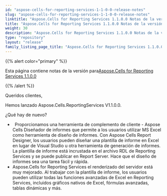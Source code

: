 ```yaml
---
id: "aspose-cells-for-reporting-services-1-1-0-0-release-notes"
slug: "aspose-cells-for-reporting-services-1-1-0-0-release-notes"
linktitle: "Aspose.Cells for Reporting Services 1.1.0.0 Notas de la versión"
title: "Aspose.Cells for Reporting Services 1.1.0.0 Notas de la versión"
weight: 30
description: "Aspose.Cells for Reporting Services 1.1.0.0 Notas de la versión – the latest updates and fixes."
type: "repository"
layout: "release"
family_listing_page_title: "Aspose.Cells for Reporting Services 1.1.0.0 Notas de la versión"
---
```

{{% alert color="primary" %}} 

 Esta página contiene notas de la versión para[Aspose.Cells for Reporting Services 1.1.0.0](https://releases.aspose.com/cells/reportingservices/new-releases/aspose.cells-for-reporting-services-1.1.0.0/)

{{% /alert %}} 

 Queridos clientes,



 Hemos lanzado Aspose.Cells.ReportingServices V1.1.0.0.



 ¿Qué hay de nuevo?



- ` `Proporcionamos una herramienta de complemento de cliente - Aspose Cells Diseñador de informes que permite a los usuarios utilizar MS Excel como herramienta de diseño de informes. Con Aspose Cells Report Designer, los usuarios pueden diseñar una plantilla de informe en Excel en lugar de Visual Studio u otra herramienta de generación de informes. La plantilla de informe está incrustada en el archivo RDL de Reporting Services y se puede publicar en Report Server. Hace que el diseño de informes sea una tarea fácil y rápida.
-  Aspose.Cells for Reporting Services el renderizado del servidor está muy mejorado. Al trabajar con la plantilla de informe, los usuarios pueden utilizar todas las funciones avanzadas de Excel en Reporting Services, incluidos gráficos nativos de Excel, fórmulas avanzadas, tablas dinámicas y más.
